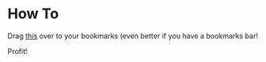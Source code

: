 # How To

Drag [this](javascript:(function()%7Blet%20confirmation%20%3D%20confirm(%22Are%20you%20sure%20you%20selected%20the%20max%20results%20per%20page%3F%20(should%20be%2050)%22)%3B%0Aif%20(confirmation)%7B%0Avar%20csv_data%20%3D%20%5B%0A%09%09%22Title%2C%20Course%2C%20CRN%2C%20Credit%20Hours%2CInstructor%2C%20Instructor's%20email%2C%20Delivery%20Method%2C%20Times%2C%20Location%2C%20Start%20Date-End%20Date%2C%20Seats%20Open%2C%20Waitlist%20Slots%20Open%2C%20Attributes%22%2C%0A%09%5D%3B%0A%09let%20timeRE%20%3D%20%2F%5Cd%5Cd%3A%5Cd%5Cd%20%20(%3F%3AAM%7CPM)%20-%20%5Cd%5Cd%3A%5Cd%5Cd%20%20(%3F%3AAM%7CPM)%20(%3F!Type%3A%C2%A0Exam)%2Fg%3B%0A%09let%20buildingRE%20%3D%20%2F(%3F%3C!Exam%20)Building%3A%20.*%3F%20(%3F%3DRoom%5C%3A)%2Fg%3B%0A%09let%20roomRE%20%3D%20%2F(%3F%3C!%5CbExam%5Cb.*)Room%3A%20.*%3F(%3F%3DStart%20Date)%2Fg%3B%0A%09let%20daysRE%20%3D%20%2F(%3F%3C!%5CbExam%5Cb.*)(Sun%7CMon%7CTue%7CWed%7CThu%7CFri%7CSat)%2Fg%3B%0A%09let%20startendRE%20%3D%0A%09%09%2F(%3F%3C!%5CbExam%5Cb.*)%20Start%20Date%3A%20%5Cd%5Cd%5C%2F%5Cd%5Cd%5C%2F%5Cd%5Cd%5Cd%5Cd%20End%20Date%3A%20%5Cd%5Cd%5C%2F%5Cd%5Cd%5C%2F%5Cd%5Cd%5Cd%5Cd(%3F!%3DNone)%2Fg%3B%0A%09let%20emailRE%20%3D%20%2F(%3F%3C%3D%22mailto%3A).*.edu%2F%3B%0A%09let%20profRE%20%3D%20%2F(.*)%2C(.*)(%5C(.*%5C))%2F%3B%0A%20%20%20%20%20%20%20%20let%20seatsRE%20%3D%20%2F(%5Cd%7B1%2C%7D)(%3F%3A%20of%20)(%5Cd%7B1%2C%7D)(%3F%3A%20seats%20)%2F%0A%20%20%20%20%20%20%20%20let%20waitlistRE%20%3D%20%2F(%5Cd%7B1%2C%7D)(%3F%3A%20of%20)(%5Cd%7B1%2C%7D)(%3F%3A%20waitlist%20)%2F%0A%09%2F%2F%20Get%20each%20row%20data%0A%09var%20rows%20%3D%20document.getElementsByTagName('tr')%3B%0A%09for%20(var%20i%20%3D%201%3B%20i%20%3C%20rows.length%3B%20i%2B%2B)%20%7B%0A%09%09%2F%2F%20Get%20each%20column%20data%0A%09%09var%20cols%20%3D%20rows%5Bi%5D.querySelectorAll('td%2Cth')%3B%0A%09%09let%20classInfo%20%3D%20%7B%0A%09%09%09title%3A%20''%2C%0A%09%09%09instructor%3A%20''%2C%0A%09%09%09delivery%3A%20''%2C%0A%09%09%09email%3A%20''%2C%0A%09%09%09meetingTimes%3A%20''%2C%0A%09%09%09location%3A%20''%2C%0A%09%09%09startend%3A%20''%2C%0A%09%09%09crn%3A%20''%2C%0A%20%20%20%20%20%20%20%20%20%20%20%20%20%20%20%20%20%20%20%20%20%20%20%20seats%3A%20''%2C%0A%20%20%20%20%20%20%20%20%20%20%20%20%20%20%20%20%20%20%20%20%20%20%20%20waitlist%3A%20''%2C%0A%20%20%20%20%20%20%20%20%20%20%20%20%20%20%20%20%20%20%20%20%20%20%20%20attributes%3A%20''%2C%0A%20%20%20%20%20%20%20%20%20%20%20%20%20%20%20%20%20%20%20%20%20%20%20%20subj%3A''%2C%0A%20%20%20%20%20%20%20%20%20%20%20%20%20%20%20%20%20%20%20%20%20%20%20%20hours%3A%20''%2C%0A%09%09%7D%3B%0A%20%20%20%20%20%20%20%20timeRE.lastIndex%20%3D%200%3B%20%0A%09buildingRE.lastIndex%20%3D%200%3B%0A%09roomRE.lastIndex%20%3D%200%3B%20%0A%09daysRE.lastIndex%20%3D%200%3B%20%0A%09startendRE.lastIndex%20%3D%200%3B%0A%09emailRE.lastIndex%20%3D%200%3B%20%0A%20%20%20%20%20%20%20%20profRE.lastIndex%20%3D%200%3B%20%0A%20%20%20%20%20%20%20%20seatsRE.lastIndex%20%3D%200%3B%20%0A%20%20%20%20%20%20%20%20waitlistRE.lastIndex%20%3D%200%3B%20%0A%0A%09%09%2F%2F%20Stores%20each%20csv%20row%20data%0A%09%09var%20csvrow%20%3D%20%5B%5D%3B%0A%09%09for%20(var%20j%20%3D%200%3B%20j%20%3C%20cols.length%3B%20j%2B%2B)%20%7B%0A%09%09%09if%20(cols%5Bj%5D.dataset.property%20%3D%3D%20'courseTitle')%20%7B%0A%09%09%09%09%2F%2Fconsole.log(cols%5Bj%5D)%0A%09%09%09%09let%20title%20%3D%20cols%5Bj%5D.textContent%3B%0A%09%09%09%09%2F%2Fconsole.log(title)%3B%0A%09%09%09%09classInfo.title%20%3D%20title%20%3F%20title%20%3A%20''%3B%0A%09%09%09%7D%20else%20if%20(cols%5Bj%5D.dataset.property%20%3D%3D%20'instructor')%20%7B%0A%09%09%09%09let%20emailGrab%20%3D%20%5B%5D%3B%0A%09%09%09%09let%20profNameArr%20%3D%20profRE.exec(cols%5Bj%5D.textContent)%3B%0A%09%09%09%09%2F%2Fconsole.log(profNameArr)%0A%09%09%09%09let%20profName%20%3D%0A%09%09%09%09%09profNameArr%3F.length%20%3E%200%0A%09%09%09%09%09%09%3F%20%60%24%7BprofNameArr%5B2%5D.trim()%7D%20%24%7BprofNameArr%5B1%5D.trim()%7D%20%24%7BprofNameArr%5B3%5D.trim()%7D%60%0A%09%09%09%09%09%09%3A%20'N%2FA'%3B%0A%09%09%09%09emailGrab%20%3D%20emailRE.exec(cols%5Bj%5D.innerHTML)%3B%0A%09%09%09%09let%20email%20%3D%20emailGrab%3F.%5B0%5D%20%3F%3F%20'N%2FA'%3B%0A%09%09%09%09classInfo.instructor%20%3D%20profName%3B%0A%09%09%09%09classInfo.email%20%3D%20email%3B%0A%09%09%09%09%2F%2Fconsole.log(profName)%3B%0A%09%09%09%09%2F%2Fconsole.log(email)%0A%09%09%09%09%2F%2Fconsole.log(cols%5Bj%5D.innerHTML)%0A%09%09%09%7D%20else%20if%20(cols%5Bj%5D.dataset.property%20%3D%3D%20'meetingTime')%20%7B%0A%09%09%09%09%2F%2Fconsole.log(cols%5Bj%5D.title)%3B%0A%09%09%09%09let%20days%20%3D%20cols%5Bj%5D.title.match(daysRE)%3B%0A%09%09%09%09days%20%3D%20days%20%3F%20days.join('')%20%3A%20'N%2FA'%3B%0A%09%09%09%09%2F%2Fconsole.log(days)%3B%0A%09%09%09%09%2F%2Fconsole.log(days)%0A%09%09%09%09let%20time%20%3D%20timeRE.exec(cols%5Bj%5D.textContent)%3B%0A%09%09%09%09let%20building%20%3D%20buildingRE.exec(cols%5Bj%5D.title)%3B%0A%09%09%09%09let%20room%20%3D%20roomRE.exec(cols%5Bj%5D.title)%3B%0A%09%09%09%09let%20startend%20%3D%20startendRE.exec(cols%5Bj%5D.title)%3B%0A%09%09%09%09%2F%2F%20console.log(%7Bbuilding%7D)%3B%0A%09%09%09%09%2F%2F%20console.log(%7Broom%7D)%3B%0A%09%09%09%09%2F%2F%20console.log(%7Bstartend%7D)%3B%0A%09%09%09%09%2F%2F%20console.log(%7Btime%7D)%3B%0A%09%09%09%09classInfo.meetingTimes%20%3D%20time%20%3F%20%60%24%7Btime%7D%20%24%7Bdays%7D%60%20%3A%20'N%2FA'%3B%0A%09%09%09%09classInfo.location%20%3D%20building%20%3F%20%60%24%7Bbuilding%5B0%5D%7D%20%24%7Broom%5B0%5D%7D%60%20%3A%20'N%2FA'%3B%0A%09%09%09%09classInfo.startend%20%3D%20startend%20%3F%20startend%20%3A%20'N%2FA'%3B%0A%20%20%20%20%20%20%20%20%20%20%20%20%20%20%20%20%20%20%20%20%20%20%20%20%20%20%20%20%20%20%20%20if%20(classInfo.delivery%20%3D%3D%3D%20%22Online%20Hybrid%22%7C%7CclassInfo.delivery%20%3D%3D%3D%20%22Hybrid%22)%7B%0A%20%20%20%20%20%20%20%20%20%20%20%20%20%20%20%20%20%20%20%20%20%20%20%20%20%20%20%20%20%20%20%20%20%20%20%20let%20startendSecond%20%3D%20startendRE.exec(cols%5Bj%5D.title)%3B%0A%20%20%20%20%20%20%20%20%20%20%20%20%20%20%20%20%20%20%20%20%20%20%20%20%20%20%20%20%20%20%20%20%20%20%20%20%20classInfo.startend%20%3D%20%60%24%7BclassInfo.startend%7D%20and%20the%20online%20section%20begins%20%24%7BstartendSecond%7D%60%0A%20%20%20%20%20%20%20%20%20%20%20%20%20%20%20%20%20%20%20%20%20%20%20%20%20%20%20%20%20%20%20%20console.log(building)%0A%20%20%20%20%20%20%20%20%20%20%20%20%20%20%20%20%20%20%20%20%0A%20%20%20%20%20%20%20%20%20%20%20%20%20%20%20%20%20%20%20%20%20%20%20%20%20%20%20%20%20%20%20%20%7D%0A%0A%09%09%09%7D%20else%20if%20(cols%5Bj%5D.dataset.property%20%3D%3D%20'instructionalMethod')%20%7B%0A%09%09%09%09classInfo.delivery%20%3D%20cols%5Bj%5D.textContent%20%3F%20cols%5Bj%5D.textContent%20%3A%20''%3B%0A%09%09%09%7D%20else%20if%20(cols%5Bj%5D.dataset.property%20%3D%3D%20'status')%20%7B%0A%20%20%20%20%20%20%20%20%20%20%20%20%20%20%20%20%20%20%20%20%20%20%20%20%20%20%20%20let%20seatsArr%20%3D%20seatsRE.exec(cols%5Bj%5D.title)%20%0A%20%20%20%20%20%20%20%20%20%20%20%20%20%20%20%20%20%20%20%20%20%20%20%20%20%20%20%20let%20waitlistArr%20%3D%20waitlistRE.exec(cols%5Bj%5D.title)%20%0A%20%20%20%20%20%20%20%20%20%20%20%20%20%20%20%20%20%20%20%20%20%20%20%20%20%20%20%20classInfo.seats%20%3D%20%60%24%7BseatsArr%5B1%5D%7D%2F%24%7BseatsArr%5B2%5D%7D%60%0A%20%20%20%20%20%20%20%20%20%20%20%20%20%20%20%20%20%20%20%20%20%20%20%20%20%20%20%20classInfo.waitlist%20%3D%20%60%24%7BwaitlistArr%5B1%5D%7D%2F%24%7BwaitlistArr%5B2%5D%7D%60%0A%09%09%09%7D%20else%20if%20(cols%5Bj%5D.dataset.property%20%3D%3D%20'attribute')%20%7B%0A%09%09%09%20%20%20%20%20%20%20%20let%20attributes%20%3D%20cols%5Bj%5D.textContent%3B%0A%09%09%09%09classInfo.attributes%20%3D%20attributes%3B%0A%20%20%20%20%20%20%20%20%20%20%20%20%20%20%20%20%20%20%20%20%20%20%20%20%7D%20else%20if%20(cols%5Bj%5D.dataset.property%20%3D%3D%20'subject')%20%7B%0A%20%20%20%20%20%20%20%20%20%20%20%20%20%20%20%20%20%20%20%20%20%20%20%20%20%20%20%20%20%20%20%20let%20subj%20%3D%20cols%5Bj%5D.textContent%3B%0A%09%09%09%09classInfo.subj%20%3D%20subj%3B%0A%0A%20%20%20%20%20%20%20%20%20%20%20%20%20%20%20%20%20%20%20%20%20%20%20%20%7D%20else%20if%20(cols%5Bj%5D.dataset.property%20%3D%3D%20'creditHours')%20%7B%0A%20%20%20%20%20%20%20%20%20%20%20%20%20%20%20%20%20%20%20%20%20%20%20%20%20%20%20%20%20%20%20%20let%20hours%20%3D%20cols%5Bj%5D.textContent%3B%0A%09%09%09%09classInfo.hours%20%3D%20%60%24%7Bhours%7D%60%3B%0A%0A%20%20%20%20%20%20%20%20%20%20%20%20%20%20%20%20%20%20%20%20%20%20%20%20%7D%20else%20if%20(cols%5Bj%5D.dataset.property%20%3D%3D%20'courseNumber')%20%7B%0A%20%20%20%20%20%20%20%20%20%20%20%20%20%20%20%20%20%20%20%20%20%20%20%20%20%20%20%20%20%20%20%20let%20courseNum%20%3D%20cols%5Bj%5D.textContent%3B%0A%09%09%09%09classInfo.subj%20%3D%20%60%24%7BclassInfo.subj%7D%20%24%7BcourseNum%7D%60%3B%0A%20%20%20%20%20%20%20%20%20%20%20%20%20%20%20%20%20%20%20%20%20%20%20%20%0A%20%20%20%20%20%20%20%20%20%20%20%20%20%20%20%20%20%20%20%20%20%20%20%20%7D%20else%20if%20(cols%5Bj%5D.dataset.property%20%3D%3D%20'courseReferenceNumber')%20%7B%0A%09%09%09%09let%20crn%20%3D%20cols%5Bj%5D.textContent%3B%0A%09%09%09%09classInfo.crn%20%3D%20crn%3B%0A%09%09%09%7D%20%0A%09%09%09%2F%2F%20Get%20the%20text%20data%20of%20each%20cell%0A%09%09%09%2F%2F%20of%20a%20row%20and%20push%20it%20to%20csvrow%0A%09%09%09%2F%2Fcsvrow.push(cols%5Bj%5D.innerHTML)%3B%0A%09%09%09%2F%2Fconsole.log(textArr)%3B%0A%09%09%7D%0A%0A%09%09%2F%2F%20Combine%20each%20column%20value%20with%20comma%0A%09%09csv_data.push(%0A%09%09%09%60%24%7BclassInfo.title%7D%2C%20%24%7BclassInfo.subj%7D%2C%20%24%7BclassInfo.crn%7D%2C%20%24%7BclassInfo.hours%7D%2C%24%7BclassInfo.instructor%7D%2C%20%24%7BclassInfo.email%7D%2C%20%24%7BclassInfo.delivery%7D%2C%20%24%7BclassInfo.meetingTimes%7D%2C%20%24%7BclassInfo.location%7D%2C%20%24%7BclassInfo.startend%7D%2C%20%24%7BclassInfo.seats%7D%2C%20%24%7BclassInfo.waitlist%7D%2C%20%24%7BclassInfo.attributes%7D%60%0A%09%09)%3B%0A%09%7D%0A%0A%09%2F%2F%20Combine%20each%20row%20data%20with%20new%20line%20character%0A%09csv_data%20%3D%20csv_data.join('%5Cn')%3B%0A%0A%09%2F%2F%20Call%20this%20function%20to%20download%20csv%20file%0A%09downloadCSVFile(csv_data)%3B%0A%0A%09function%20downloadCSVFile(csv_data)%20%7B%0A%09%09%2F%2F%20Create%20CSV%20file%20object%20and%20feed%0A%09%09%2F%2F%20our%20csv_data%20into%20it%0A%09%09let%20CSVFile%20%3D%20new%20Blob(%5Bcsv_data%5D%2C%20%7B%0A%09%09%09type%3A%20'text%2Fcsv'%2C%0A%09%09%7D)%3B%0A%0A%09%09%2F%2F%20Create%20to%20temporary%20link%20to%20initiate%0A%09%09%2F%2F%20download%20process%0A%09%09var%20temp_link%20%3D%20document.createElement('a')%3B%0A%0A%09%09%2F%2F%20Download%20csv%20file%0A%09%09temp_link.download%20%3D%20'classes.csv'%3B%0A%09%09var%20url%20%3D%20window.URL.createObjectURL(CSVFile)%3B%0A%09%09temp_link.href%20%3D%20url%3B%0A%0A%09%09%2F%2F%20This%20link%20should%20not%20be%20displayed%0A%09%09temp_link.style.display%20%3D%20'none'%3B%0A%09%09document.body.appendChild(temp_link)%3B%0A%0A%09%09%2F%2F%20Automatically%20click%20the%20link%20to%0A%09%09%2F%2F%20trigger%20download%0A%09%09temp_link.click()%3B%0A%09%09document.body.removeChild(temp_link)%3B%0A%20%20%20%20%20%20%20%20%0A%20%20%20%20%7D%09%0A%7D%7D)()%3B) over to your bookmarks (even better if you have a bookmarks bar!

Profit!
